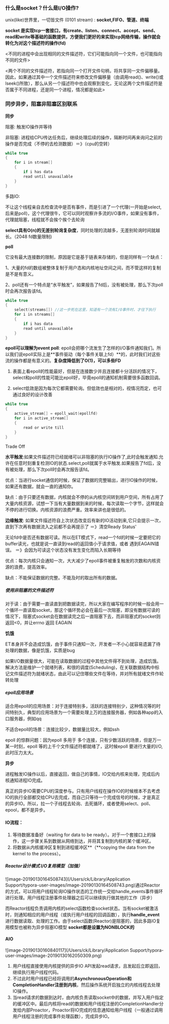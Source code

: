 ### 什么是socket？什么是I/O操作?

unix(like)世界里，一切皆文件 (0101 stream) : **socket,FIFO、管道、终端**

**socket 是实现tcp一套接口，有create、listen、connect、accept、send、read和write等基础的函数提供，方便我们更好的来实现tcp网络传输，操作就会转化为对这个描述符的操作(fd)** 

<不同的进程中会出现相同的文件描述符，它们可能指向同一个文件，也可能指向不同的文件>

<两个不同的文件描述符，若指向同一个打开文件句柄，将共享同一文件偏移量。因此，如果通过其中一个文件描述符来修改文件偏移量（由调用read()、write()或lseek()所致），那么从另一个描述符中也会观察到变化，无论这两个文件描述符是否属于不同进程，还是同一个进程，情况都是如此>

### 同步异步，阻塞非阻塞区别联系

**同步**

阻塞: 触发IO操作并等待 



非阻塞: 进程给CPU传达任务后，继续处理后续的操作，隔断时间再来询问之前的操作是否完成（不停的去检测数据）＝》（cpu的空转）

```c
while true  
{  
    for i in stream[]  
    {  
        if i has data  
        read until unavailable  
    }  
}  
```

多路IO:

不让这个线程亲自去检查流中是否有事件，而是引进了一个代理(一开始是select,后来是poll)，这个代理很牛，它可以同时观察许多流的I/O事件，如果没有事件，代理就阻塞，线程就不会挨个挨个去轮询

**select具有O(n)的无差别轮询复杂度**，同时处理的流越多，无差别轮询时间就越长。（2048 fd数量限制)

**poll**

它没有最大连接数的限制，原因是它是基于链表来存储的，但是同样有一个缺点：

1、大量的fd的数组被整体复制于用户态和内核地址空间之间，而不管这样的复制是不是有意义。                   

2、poll还有一个特点是“水平触发”，如果报告了fd后，没有被处理，那么下次poll时会再次报告该fd。



```c
while true  
{  
    select(streams[]) //这一步死在这里，知道有一个流有I/O事件时，才往下执行  
    for i in streams[]  
    {  
        if i has data  
        read until unavailable  
    }  
} 
```



**epoll可以理解为event poll**: epoll会把哪个流发生了怎样的I/O事件通知我们。所以我们说epoll实际上是**事件驱动（每个事件关联上fd）**的，此时我们对这些流的操作都是有意义的。**复杂度降低到了O(1)，可以多些FD**

1. 表面上看epoll的性能最好，但是在连接数少并且连接都十分活跃的情况下，select和poll的性能可能比epoll好，毕竟epoll的通知机制需要很多函数回调。

2. select低效是因为每次它都需要轮询。但低效也是相对的，视情况而定，也可通过良好的设计改善

```c
while true  
{  
    active_stream[] = epoll_wait(epollfd)  
    for i in active_stream[]  
    {  
        read or write till  
    }  
}  
```

 

Trade Off

**水平触发**:如果文件描述符已经就绪可以非阻塞的执行IO操作了,此时会触发通知.允许在任意时刻重复检测IO的状态.select,poll就属于水平触发.如果报告了fd后，没有被处理，那么下次poll时会再次报告该fd。

优点：当进行socket通信的时候，保证了数据的完整输出，进行IO操作的时候，如果还有数据，就会一直的通知你。

缺点：由于只要还有数据，内核就会不停的从内核空间转到用户空间，所有占用了大量内核资源，试想一下当有大量数据到来的时候，每次读取一个字节，这样就会不停的进行切换。内核资源的浪费严重。效率来讲也是很低的。

 **边缘触发**: 如果文件描述符自上次状态改变后有新的IO活动到来,它只会提示一次，直到下次再有数据流入之前都不会再提示了 ＝》清空Ready Status'

无论fd中是否还有数据可读。所以在ET模式下，read一个fd的时候一定要把它的buffer读光，也就是说一直读到read的返回值小于请求值，或者 遇到EAGAIN错误。 ＝》会因为可读这个状态没有发生变化而陷入长期等待

优点：每次内核只会通知一次，大大减少了epoll事件被重复触发的次数和内核资源的浪费，提高效率。

缺点：不能保证数据的完整。不能及时的取出所有的数据。



##### 使用非阻塞的文件描述符

对于读：由于需要一直读直到把数据读完，所以大家在编写程序的时候一般会用一个循环一直读取socket，那这个循环势必会在最后一次阻塞，即没有数据可读的情况下，阻塞式socket会在数据读完之后一直阻塞下去，而非阻塞式的socket则返回<0，并让errno 返回 EAGAIN

**饥饿**

ET本身并不会造成饥饿，由于事件只通知一次，开发者一不小心就容易遗漏了待处理的数据，像是饥饿，实质是bug

如果I/O数据量很大，可能在读取数据的过程中其他文件得不到处理，造成饥饿。解决方法是维护一个就绪列表，和很的调度(Scheduling)，在关联数据结构中标记文件描述符为就绪状态，由此可以记住哪些文件在等待，并对所有就绪文件作轮转处理

##### epoll应用场景

适合用epoll的应用场景：对于连接特别多，活跃的连接特别少，这种情况等的时间特别久，典型的应用场景为一个需要处理上万的连接服务器，例如各种app的入口服务器，例如qq

不适合epoll的场景：连接比较少，数据量比较大，例如ssh

epoll 的惊群问题：因为epoll 多用于 多个连接，只有少数活跃的场景，但是万一某一时刻，epoll 等的上千个文件描述符都就绪了，这时候epoll 要进行大量的I/O,此时压力太大。



**异步**

进程触发IO操作以后，直接返回，做自己的事情，IO交给内核来处理，完成后内核通知进程IO完成。

真正的异步IO需要CPU的深度参与。只有用户线程在操作IO的时候根本不去考虑IO的执行全部都交给CPU去完成，而自己只等待一个完成信号的时候，才是真正的异步IO。所以，拉一个子线程去轮询、去死循环，或者使用select、poll、epool，都不是异步。

#### IO流程：

1. 等待数据准备好（waiting for data to be ready）。对于一个套接口上的操作，这一步骤关系到数据从网络到达，并将其复制到内核的某个缓冲区。
2. 将数据从内核缓冲区复制到进程缓冲区**（**copying the data from the kernel to the process）。

##### Reactor设计模式 I/O复用模型（加強）

![image-20190130164508743](/Users/ck/Library/Application Support/typora-user-images/image-20190130164508743.png)通过Reactor的方式，可以将用户线程轮询IO操作状态的工作统一交给handle_events事件循环进行处理。用户线程注册事件处理器之后可以继续执行做其他的工作（异步）

而Reactor线程负责调用内核的select函数检查socket状态。当有socket被激活时，则通知相应的用户线程（或执行用户线程的回调函数），执行**handle_event**进行数据读取、处理的工作。由于select函数(Reactor)是阻塞的，因此多路IO复用模型也被称为异步阻塞IO模型 **socket都是设置为NONBLOCK的**



#### AIO

![image-20190130160840117](/Users/ck/Library/Application Support/typora-user-images/image-20190130162050309.png)

1. 用户线程直接使用内核提供的异步IO API发起read请求，且发起后立即返回，继续执行用户线程代码。
2. 不过此时用户线程已经将调用的**AsynchronousOperation和CompletionHandler注册到内核**，然后操作系统开启独立的内核线程去处理IO操作。
3. 当read请求的数据到达时，由内核负责读取socket中的数据，并写入用户指定的缓冲区中。最后内核将read的数据和用户线程注册的CompletionHandler分发给内部Proactor，Proactor将IO完成的信息通知给用户线程（一般通过调用用户线程注册的完成事件处理函数），完成异步IO。